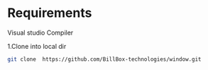 # Requirements 
 Visual studio Compiler


1.Clone into local dir 
```bash
git clone  https://github.com/BillBox-technologies/window.git






